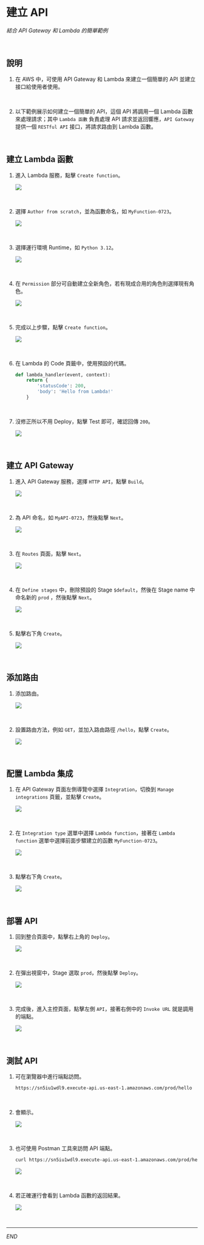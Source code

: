 # 建立 API

_結合 API Gateway 和 Lambda 的簡單範例_

<br>

## 說明

1. 在 AWS 中，可使用 API Gateway 和 Lambda 來建立一個簡單的 API 並建立接口給使用者使用。

<br>

2. 以下範例展示如何建立一個簡單的 API，這個 API 將調用一個 Lambda 函數來處理請求；其中 `Lambda 函數` 負責處理 API 請求並返回響應，`API Gateway` 提供一個 `RESTful API` 接口，將請求路由到 Lambda 函數。

<br>

## 建立 Lambda 函數

1. 進入 Lambda 服務，點擊 `Create function`。

    ![](images/img_01.png)

<br>

2. 選擇 `Author from scratch`，並為函數命名，如 `MyFunction-0723`。

    ![](images/img_02.png)

<br>

3. 選擇運行環境 Runtime，如 `Python 3.12`。

    ![](images/img_03.png)

<br>

4. 在 `Permission` 部分可自動建立全新角色，若有現成合用的角色則選擇現有角色。

    ![](images/img_04.png)

<br>

5. 完成以上步驟，點擊 `Create function`。

    ![](images/img_05.png)

<br>

6. 在 Lambda 的 Code 頁籤中，使用預設的代碼。

    ```python
    def lambda_handler(event, context):
        return {
            'statusCode': 200,
            'body': 'Hello from Lambda!'
        }
    ```

<br>

7. 沒修正所以不用 Deploy，點擊 Test 即可，確認回傳 `200`。

    ![](images/img_06.png)

<br>

## 建立 API Gateway

1. 進入 API Gateway 服務，選擇 `HTTP API`，點擊 `Build`。

    ![](images/img_07.png)

<br>

2. 為 API 命名，如 `MyAPI-0723`，然後點擊 `Next`。

    ![](images/img_08.png)

<br>

3. 在 `Routes` 頁面，點擊 `Next`。

    ![](images/img_09.png)

<br>

4. 在 `Define stages` 中，刪除預設的 Stage `$default`，然後在 Stage name 中命名新的 `prod` ，然後點擊 `Next`。

    ![](images/img_10.png)

<br>

5. 點擊右下角 `Create`。

    ![](images/img_11.png)

<br>

## 添加路由

1. 添加路由。

    ![](images/img_12.png)

<br>

2. 設置路由方法，例如 `GET`，並加入路由路徑 `/hello`，點擊 `Create`。

    ![](images/img_13.png)

<br>

## 配置 Lambda 集成

1. 在 API Gateway 頁面左側導覽中選擇 `Integration`，切換到 `Manage integrations` 頁籤，並點擊 `Create`。

    ![](images/img_14.png)

<br>

2. 在 `Integration type` 選單中選擇 `Lambda function`，接著在 `Lambda function` 選單中選擇前面步驟建立的函數 `MyFunction-0723`。

    ![](images/img_15.png)

<br>

3. 點擊右下角 `Create`。

    ![](images/img_16.png)

<br>

## 部署 API

1. 回到整合頁面中，點擊右上角的 `Deploy`。

    ![](images/img_17.png)

<br>

2. 在彈出視窗中，Stage 選取 `prod`，然後點擊 `Deploy`。

    ![](images/img_18.png)

<br>

3. 完成後，進入主控頁面，點擊左側 `API`，接著右側中的 `Invoke URL` 就是調用的端點。

    ![](images/img_19.png)

<br>

## 測試 API

1. 可在瀏覽器中進行端點訪問。

    ```bash
    https://sn5iu1wdl9.execute-api.us-east-1.amazonaws.com/prod/hello
    ```

<br>

2. 會顯示。

    ![](images/img_20.png)

<br>

3. 也可使用 Postman 工具來訪問 API 端點。

    ```bash
    curl https://sn5iu1wdl9.execute-api.us-east-1.amazonaws.com/prod/hello
    ```

    ![](images/img_21.png)

<br>

4. 若正確運行會看到 Lambda 函數的返回結果。

    ![](images/img_22.png)

<br>

___

_END_
